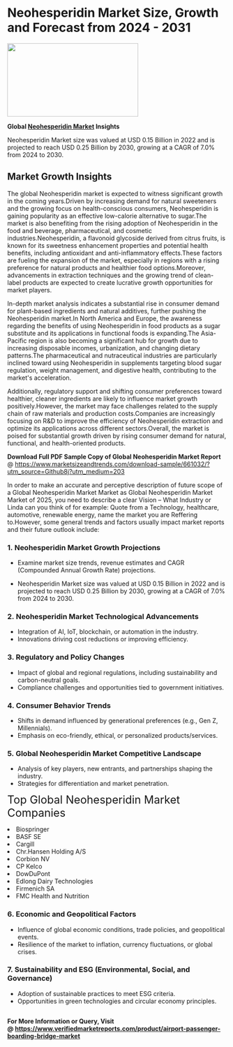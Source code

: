 <H1>Neohesperidin Market Size, Growth and Forecast from 2024 - 2031</H1><img class="aligncenter size-medium wp-image-584254" src="https://thirdeyenews.in/wp-content/uploads/2024/09/Global-Market-Research-300x168.jpeg" alt="" width="300" height="168" /><p><strong>Global&nbsp;<a href="https://www.marketsizeandtrends.com/download-sample/661032/?utm_source=Github8j?utm_medium=203">Neohesperidin Market</a> Insights</strong></p><p>Neohesperidin Market size was valued at USD 0.15 Billion in 2022 and is projected to reach USD 0.25 Billion by 2030, growing at a CAGR of 7.0% from 2024 to 2030.</p><p><h2>Market Growth Insights</h2> <p>The global Neohesperidin market is expected to witness significant growth in the coming years.Driven by increasing demand for natural sweeteners and the growing focus on health-conscious consumers, Neohesperidin is gaining popularity as an effective low-calorie alternative to sugar.The market is also benefiting from the rising adoption of Neohesperidin in the food and beverage, pharmaceutical, and cosmetic industries.Neohesperidin, a flavonoid glycoside derived from citrus fruits, is known for its sweetness enhancement properties and potential health benefits, including antioxidant and anti-inflammatory effects.These factors are fueling the expansion of the market, especially in regions with a rising preference for natural products and healthier food options.Moreover, advancements in extraction techniques and the growing trend of clean-label products are expected to create lucrative growth opportunities for market players.</p> <p>In-depth market analysis indicates a substantial rise in consumer demand for plant-based ingredients and natural additives, further pushing the Neohesperidin market.In North America and Europe, the awareness regarding the benefits of using Neohesperidin in food products as a sugar substitute and its applications in functional foods is expanding.The Asia-Pacific region is also becoming a significant hub for growth due to increasing disposable incomes, urbanization, and changing dietary patterns.The pharmaceutical and nutraceutical industries are particularly inclined toward using Neohesperidin in supplements targeting blood sugar regulation, weight management, and digestive health, contributing to the market's acceleration.</p> <p>Additionally, regulatory support and shifting consumer preferences toward healthier, cleaner ingredients are likely to influence market growth positively.However, the market may face challenges related to the supply chain of raw materials and production costs.Companies are increasingly focusing on R&D to improve the efficiency of Neohesperidin extraction and optimize its applications across different sectors.Overall, the market is poised for substantial growth driven by rising consumer demand for natural, functional, and health-oriented products.</p> <p><span class=""><strong>Download Full PDF Sample Copy of Global Neohesperidin Market Report</strong> @ <a href="https://www.marketsizeandtrends.com/download-sample/661032/?utm_source=Github8j?utm_medium=203" target="_blank">https://www.marketsizeandtrends.com/download-sample/661032/?utm_source=Github8j?utm_medium=203</a></span></p><p>In order to make an accurate and perceptive description of future scope of a Global&nbsp;Neohesperidin Market Market as Global&nbsp;Neohesperidin Market Market of 2025, you need to describe a clear Vision &ndash; What Industry or Linda can you think of for example: Quote from a Technology, healthcare, automotive, renewable energy, name the market you are Reffering to.However, some general trends and factors usually impact market reports and their future outlook include:</p><h3>1.&nbsp;<strong>Neohesperidin Market Growth Projections</strong></h3><ul><li>Examine market size trends, revenue estimates and CAGR (Compounded Annual Growth Rate) projections.</li><li><p>Neohesperidin Market size was valued at USD 0.15 Billion in 2022 and is projected to reach USD 0.25 Billion by 2030, growing at a CAGR of 7.0% from 2024 to 2030.</p></li></ul><h3>2.&nbsp;<strong>Neohesperidin Market Technological Advancements</strong></h3><ul><li>Integration of AI, IoT, blockchain, or automation in the industry.</li><li>Innovations driving cost reductions or improving efficiency.</li></ul><h3>3.&nbsp;<strong>Regulatory and Policy Changes</strong></h3><ul><li>Impact of global and regional regulations, including sustainability and carbon-neutral goals.</li><li>Compliance challenges and opportunities tied to government initiatives.</li></ul><h3>4.&nbsp;<strong>Consumer Behavior Trends</strong></h3><ul><li>Shifts in demand influenced by generational preferences (e.g., Gen Z, Millennials).</li><li>Emphasis on eco-friendly, ethical, or personalized products/services.</li></ul><h3>5.&nbsp;<strong>Global Neohesperidin Market Competitive Landscape</strong></h3><ul><li>Analysis of key players, new entrants, and partnerships shaping the industry.</li><li>Strategies for differentiation and market penetration.</li></ul><p data-pm-slice="1 1 []"><span style="color: inherit; font-family: inherit; font-size: 25px;">Top Global Neohesperidin Market Companies</span></p><div class="" data-test-id=""><p><li>Biospringer</li><li> BASF SE</li><li> Cargill</li><li> Chr.Hansen Holding A/S</li><li> Corbion NV</li><li> CP Kelco</li><li> DowDuPont</li><li> Edlong Dairy Technologies</li><li> Firmenich SA</li><li> FMC Health and Nutrition</li></p></div><h3>6.&nbsp;<strong>Economic and Geopolitical Factors</strong></h3><ul><li>Influence of global economic conditions, trade policies, and geopolitical events.</li><li>Resilience of the market to inflation, currency fluctuations, or global crises.</li></ul><h3>7.&nbsp;<strong>Sustainability and ESG (Environmental, Social, and Governance)</strong></h3><ul><li>Adoption of sustainable practices to meet ESG criteria.</li><li>Opportunities in green technologies and circular economy principles.</li></ul><h2><strong style="font-size: 14px;">For More Information or Query, Visit @&nbsp;</strong><a style="background-color: #ffffff; font-size: 14px;" href="https://www.marketsizeandtrends.com/report/neohesperidin-market/" target="_blank">https://www.verifiedmarketreports.com/product/airport-passenger-boarding-bridge-market</a></h2>
